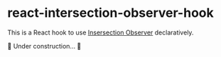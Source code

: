 # react-intersection-observer-hook

This is a React hook to use [Insersection Observer](https://developer.mozilla.org/en-US/docs/Web/API/Intersection_Observer_API) declaratively.

🔨 Under construction... 🔨
